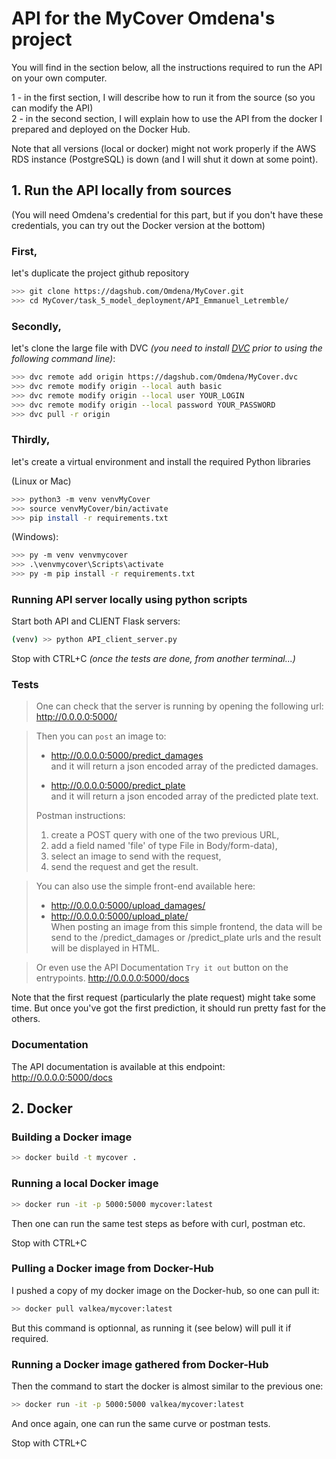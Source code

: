 # API for the MyCover Omdena's project

You will find in the section below, all the instructions required to run the API on your own computer.
 
1 - in the first section, I will describe how to run it from the source (so you can modify the API)<br>
2 - in the second section, I will explain how to use the API from the docker I prepared and deployed on the Docker Hub.

Note that all versions (local or docker) might not work properly if the AWS RDS instance (PostgreSQL) is down (and I will shut it down at some point).


## 1. Run the API locally from sources
(You will need Omdena's credential for this part, but if you don't have these credentials, you can try out the Docker version at the bottom)

### First, 
let's duplicate the project github repository

```bash
>>> git clone https://dagshub.com/Omdena/MyCover.git
>>> cd MyCover/task_5_model_deployment/API_Emmanuel_Letremble/
```

### Secondly,
let's clone the large file with DVC *(you need to install [DVC](https://dvc.org) prior to using the following command line)*:
```bash
>>> dvc remote add origin https://dagshub.com/Omdena/MyCover.dvc
>>> dvc remote modify origin --local auth basic 
>>> dvc remote modify origin --local user YOUR_LOGIN
>>> dvc remote modify origin --local password YOUR_PASSWORD
>>> dvc pull -r origin
```

### Thirdly,
let's create a virtual environment and install the required Python libraries

(Linux or Mac)
```bash
>>> python3 -m venv venvMyCover
>>> source venvMyCover/bin/activate
>>> pip install -r requirements.txt
```

(Windows):
```bash
>>> py -m venv venvmycover
>>> .\venvmycover\Scripts\activate
>>> py -m pip install -r requirements.txt
```

### Running API server locally using python scripts

Start both API and CLIENT Flask servers:
```bash
(venv) >> python API_client_server.py
```
Stop with CTRL+C *(once the tests are done, from another terminal...)*


### Tests

> One can check that the server is running by opening the following url:<br>
> http://0.0.0.0:5000/

> Then you can `post` an image to: <br>
> * http://0.0.0.0:5000/predict_damages <br>
> and it will return a json encoded array of the predicted damages.<br>
> 
> * http://0.0.0.0:5000/predict_plate <br>
> and it will return a json encoded array of the predicted plate text.<br>
>
> Postman instructions:
> 1. create a POST query with one of the two previous URL,
> 2. add a field named 'file' of type File in Body/form-data),
> 3. select an image to send with the request,
> 4. send the request and get the result.

> You can also use the simple front-end available here:<br>
> * http://0.0.0.0:5000/upload_damages/ <br>
> * http://0.0.0.0:5000/upload_plate/ <br>
> When posting an image from this simple frontend, the data will be send to the /predict_damages or /predict_plate urls and the result will be displayed in HTML.

> Or even use the API Documentation `Try it out` button on the entrypoints.
> http://0.0.0.0:5000/docs

Note that the first request (particularly the plate request) might take some time. But once you've got the first prediction, it should run pretty fast for the others.

### Documentation

The API documentation is available at this endpoint: http://0.0.0.0:5000/docs



## 2. Docker

### Building a Docker image

```bash
>> docker build -t mycover .
```

### Running a local Docker image

```bash
>> docker run -it -p 5000:5000 mycover:latest
```

Then one can run the same test steps as before with curl, postman etc.

Stop with CTRL+C


### Pulling a Docker image from Docker-Hub

I pushed a copy of my docker image on the Docker-hub, so one can pull it:

```bash
>> docker pull valkea/mycover:latest
```

But this command is optionnal, as running it (see below) will pull it if required.

### Running a Docker image gathered from Docker-Hub

Then the command to start the docker is almost similar to the previous one:

```bash
>> docker run -it -p 5000:5000 valkea/mycover:latest
```

And once again, one can run the same curve or postman tests.

Stop with CTRL+C
